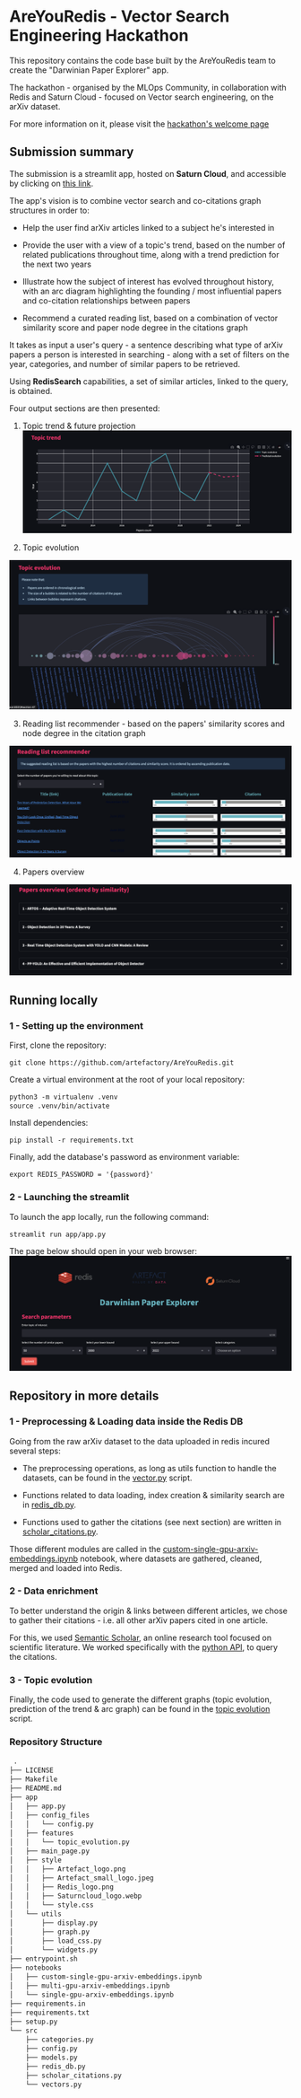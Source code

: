 # AreYouRedis - Vector Search Engineering Hackathon 

This repository contains the code base built by the AreYouRedis team to create the "Darwinian Paper Explorer" app.

The hackathon - organised by the MLOps Community, in collaboration with Redis and Saturn Cloud - focused on Vector search engineering, on the arXiv dataset.

For more information on it, please visit the [hackathon's welcome page](https://hackathon.redisventures.com/)

## Submission summary

The submission is a streamlit app, hosted on **Saturn Cloud**, and accessible by clicking on [this link](https://pd-youss-areyouredi-ca51af7d090f4f20ab60bfc3d0e70e18.community.saturnenterprise.io/). 

The app's vision is to combine vector search and co-citations graph structures in order to:

- Help the user find arXiv articles linked to a subject he's interested in

- Provide the user with a view of a topic's trend, based on the number of related publications throughout time, along with a trend prediction for the next two years

- Illustrate how the subject of interest has evolved throughout history, with an arc diagram highlighting the founding / most influential papers and co-citation relationships between papers

- Recommend a curated reading list, based on a combination of vector similarity score and paper node degree in the citations graph


It takes as input a user's query - a sentence describing what type of arXiv papers a person is interested in searching - along with a set of filters on the year, categories, and number of similar papers to be retrieved.

Using **RedisSearch** capabilities, a set of similar articles, linked to the query, is obtained. 

Four output sections are then presented: 

1. Topic trend & future projection
![Topic trend & future projection](data/topic_trend.png) 


2. Topic evolution

![Topic evolution](data/topic_evolution.png) 

3. Reading list recommender - based on the papers' similarity scores and node degree in the citation graph

![Recommendations](data/reading_list_recommended.png) 

4. Papers overview

![Papers overview](data/papers_overview.png) 



## Running locally

### 1 - Setting up the environment

First, clone the repository: 
```
git clone https://github.com/artefactory/AreYouRedis.git
```

Create a virtual environment at the root of your local repository:
```
python3 -m virtualenv .venv
source .venv/bin/activate
```

Install dependencies:
```
pip install -r requirements.txt
```

Finally, add the database's password as environment variable:
```
export REDIS_PASSWORD = '{password}'
```

### 2 - Launching the streamlit

To launch the app locally, run the following command:
```  
streamlit run app/app.py
```

The page below should open in your web browser:
![Darwinian paper searc](data/Darwinian_paper_explorer.png) 


## Repository in more details

### 1 - Preprocessing & Loading data inside the Redis DB

Going from the raw arXiv dataset to the data uploaded in redis incured several steps:

- The preprocessing operations, as long as utils function to handle the datasets, can be found in the [vector.py](https://github.com/artefactory/AreYouRedis/blob/master/src/vectors.py) script.

- Functions related to data loading, index creation & similarity search are in [redis_db.py](https://github.com/artefactory/AreYouRedis/blob/master/src/redis_db.py).

- Functions used to gather the citations (see next section) are written in [scholar_citations.py](https://github.com/artefactory/AreYouRedis/blob/master/src/scholar_citations.py).

Those different modules are called in the [custom-single-gpu-arxiv-embeddings.ipynb](https://github.com/artefactory/AreYouRedis/blob/master/notebooks/custom-single-gpu-arxiv-embeddings.ipynb) notebook, where datasets are gathered, cleaned, merged and loaded into Redis.

### 2 - Data enrichment

To better understand the origin & links between different articles, we chose to gather their citations - i.e. all other arXiv papers cited in one article.

For this, we used [Semantic Scholar](https://www.semanticscholar.org/), an online research tool focused on scientific literature.
We worked specifically with the [python API](https://pypi.org/project/semanticscholar/), to query the citations.


### 3 - Topic evolution

Finally, the code used to generate the different graphs (topic evolution, prediction of the trend & arc graph) can be found in the [topic evolution](https://github.com/artefactory/AreYouRedis/blob/master/app/features/topic_evolution.py) script.

### Repository Structure

```
 .
├── LICENSE
├── Makefile
├── README.md
├── app
│   ├── app.py
│   ├── config_files
│   │   └── config.py
│   ├── features
│   │   └── topic_evolution.py
│   ├── main_page.py
│   ├── style
│   │   ├── Artefact_logo.png
│   │   ├── Artefact_small_logo.jpeg
│   │   ├── Redis_logo.png
│   │   ├── Saturncloud_logo.webp
│   │   └── style.css
│   └── utils
│       ├── display.py
│       ├── graph.py
│       ├── load_css.py
│       └── widgets.py
├── entrypoint.sh
├── notebooks
│   ├── custom-single-gpu-arxiv-embeddings.ipynb
│   ├── multi-gpu-arxiv-embeddings.ipynb
│   └── single-gpu-arxiv-embeddings.ipynb
├── requirements.in
├── requirements.txt
├── setup.py
└── src
    ├── categories.py
    ├── config.py
    ├── models.py
    ├── redis_db.py
    ├── scholar_citations.py
    └── vectors.py
```